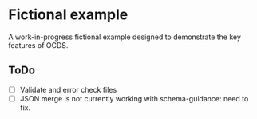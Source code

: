 # Fictional example

A work-in-progress fictional example designed to demonstrate the key features of OCDS.


## ToDo

* [ ] Validate and error check files
* [ ] JSON merge is not currently working with schema-guidance: need to fix. 
